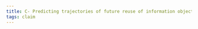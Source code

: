 ```yaml
---
title: C- Predicting trajectories of future reuse of information objects is hard
tags: claim
---
```


